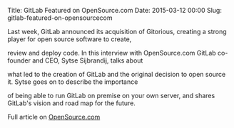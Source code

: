 Title: GitLab Featured on OpenSource.com
Date: 2015-03-12 00:00
Slug: gitlab-featured-on-opensourcecom

Last week, GitLab announced its acquisition of Gitorious, creating a
strong player for open source software to create,

review and deploy code. In this interview with OpenSource.com GitLab
co-founder and CEO, Sytse Sijbrandij, talks about

what led to the creation of GitLab and the original decision to open
source it. Sytse goes on to describe the importance

of being able to run GitLab on premise on your own server, and shares
GitLab's vision and road map for the future.

</p>

Full article on
[OpenSource.com](https://opensource.com/business/15/3/interview-sytse-sijbrandij-gitlab)

</p>


